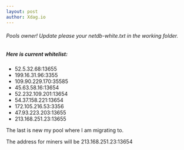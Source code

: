 ```yaml
---
layout: post
author: Xdag.io
---
```


###### Pools owner! Update please your netdb-white.txt in the working folder.

##### Here is current whitelist:

- 52.5.32.68:13655
- 199.16.31.96:3355
- 109.90.229.170:35585
- 45.63.58.16:13654
- 52.232.109.201:13654
- 54.37.158.221:13654
- 172.105.216.53:3356
- 47.93.223.203:13655
- 213.168.251.23:13655

The last is new my pool where I am migrating to.

The address for miners will be 213.168.251.23:13654
